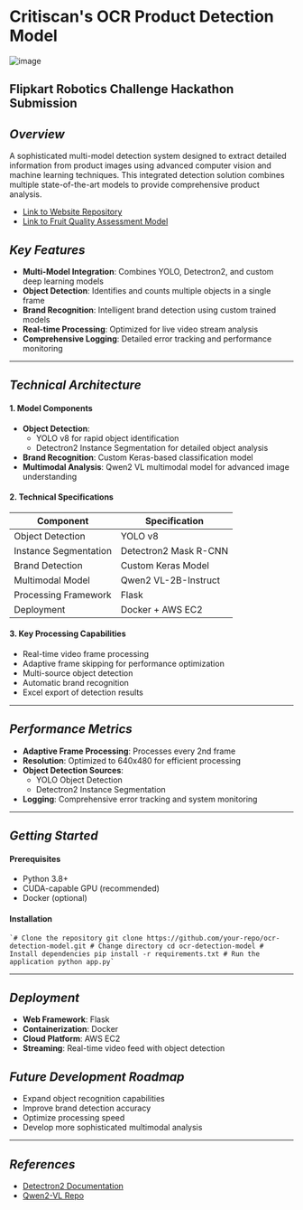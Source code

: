 # Critiscan's OCR Product Detection Model
![image](https://github.com/user-attachments/assets/42c10f9f-065d-4fd4-a6db-8e02e5ce13fa)

## Flipkart Robotics Challenge Hackathon Submission

## _Overview_

A sophisticated multi-model detection system designed to extract detailed information from product images using advanced computer vision and machine learning techniques. This integrated detection solution combines multiple state-of-the-art models to provide comprehensive product analysis.
- [Link to Website Repository](https://github.com/aanushkaguptaa/critiscan)
- [Link to Fruit Quality Assessment Model](https://github.com/tsu-ki/Freshness-model)
## _Key Features_

- **Multi-Model Integration**: Combines YOLO, Detectron2, and custom deep learning models
- **Object Detection**: Identifies and counts multiple objects in a single frame
- **Brand Recognition**: Intelligent brand detection using custom trained models
- **Real-time Processing**: Optimized for live video stream analysis
- **Comprehensive Logging**: Detailed error tracking and performance monitoring
---
## _Technical Architecture_

#### **1. Model Components**

- **Object Detection**:
    - YOLO v8 for rapid object identification
    - Detectron2 Instance Segmentation for detailed object analysis
- **Brand Recognition**: Custom Keras-based classification model
- **Multimodal Analysis**: Qwen2 VL multimodal model for advanced image understanding

#### **2. Technical Specifications**

| Component             | Specification         |
| --------------------- | --------------------- |
| Object Detection      | YOLO v8               |
| Instance Segmentation | Detectron2 Mask R-CNN |
| Brand Detection       | Custom Keras Model    |
| Multimodal Model      | Qwen2 VL-2B-Instruct  |
| Processing Framework  | Flask                 |
| Deployment            | Docker + AWS EC2      |

#### **3. Key Processing Capabilities**

- Real-time video frame processing
- Adaptive frame skipping for performance optimization
- Multi-source object detection
- Automatic brand recognition
- Excel export of detection results

---
## _Performance Metrics_

- **Adaptive Frame Processing**: Processes every 2nd frame
- **Resolution**: Optimized to 640x480 for efficient processing
- **Object Detection Sources**:
    - YOLO Object Detection
    - Detectron2 Instance Segmentation
- **Logging**: Comprehensive error tracking and system monitoring
---
## _Getting Started_

#### **Prerequisites**

- Python 3.8+
- CUDA-capable GPU (recommended)
- Docker (optional)
#### **Installation**

```
`# Clone the repository git clone https://github.com/your-repo/ocr-detection-model.git # Change directory cd ocr-detection-model # Install dependencies pip install -r requirements.txt # Run the application python app.py`
```
---
## _Deployment_

- **Web Framework**: Flask
- **Containerization**: Docker
- **Cloud Platform**: AWS EC2
- **Streaming**: Real-time video feed with object detection

## _Future Development Roadmap_

- Expand object recognition capabilities
- Improve brand detection accuracy
- Optimize processing speed
- Develop more sophisticated multimodal analysis
---
## _References_

- [Detectron2 Documentation](https://detectron2.readthedocs.io/en/latest/)
- [Qwen2-VL Repo](https://github.com/QwenLM/Qwen2-VL)
